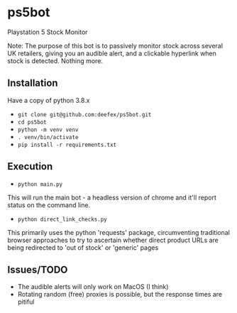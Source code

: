 # ps5bot
Playstation 5 Stock Monitor

Note: The purpose of this bot is to passively monitor stock across several UK retailers, giving you an audible alert,
and a clickable hyperlink when stock is detected. Nothing more.

## Installation
Have a copy of python 3.8.x
- `git clone git@github.com:deefex/ps5bot.git`
- `cd ps5bot`
- `python -m venv venv`
- `. venv/bin/activate`
- `pip install -r requirements.txt`

## Execution
- `python main.py`

This will run the main bot - a headless version of chrome and it'll report status on the command line.

- `python direct_link_checks.py`

This primarily uses the python 'requests' package, circumventing traditional browser approaches to try to ascertain 
whether direct product URLs are being redirected to 'out of stock' or 'generic' pages

## Issues/TODO
- The audible alerts will only work on MacOS (I think)
- Rotating random (free) proxies is possible, but the  response times are pitiful
